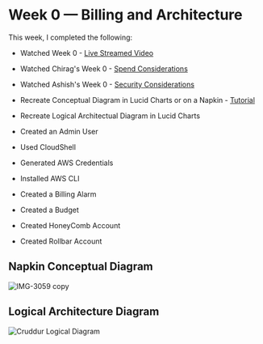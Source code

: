 # Week 0 — Billing and Architecture

This week, I completed the following:
-   Watched Week 0 - [Live Streamed Video](https://www.youtube.com/watch?v=SG8blanhAOg&list=PLBfufR7vyJJ7k25byhRXJldB5AiwgNnWv&index=12)
-   Watched Chirag's Week 0 - [Spend Considerations](https://www.youtube.com/watch?v=OVw3RrlP-sI&list=PLBfufR7vyJJ7k25byhRXJldB5AiwgNnWv&index=13)
-   Watched Ashish's Week 0 - [Security Considerations](https://www.youtube.com/watch?v=4EMWBYVggQI&list=PLBfufR7vyJJ7k25byhRXJldB5AiwgNnWv&index=15)
-   Recreate Conceptual Diagram in Lucid Charts or on a Napkin - [Tutorial](https://www.youtube.com/watch?v=K6FDrI_tz0k&list=PLBfufR7vyJJ7k25byhRXJldB5AiwgNnWv&index=17)
   
-   Recreate Logical Architectual Diagram in Lucid Charts
-   Created an Admin User
-   Used CloudShell
-   Generated AWS Credentials
-   Installed AWS CLI
-   Created a Billing Alarm
-   Created a Budget 
-   Created HoneyComb Account
-   Created Rollbar Account
   
## Napkin Conceptual Diagram
![IMG-3059 copy](https://user-images.githubusercontent.com/47094201/222935312-10815ceb-8461-44e1-9d4d-0475c5c5bc5e.jpg)


## Logical Architecture Diagram
![Cruddur Logical Diagram](https://user-images.githubusercontent.com/47094201/222935147-423bbcfe-d091-40cb-a117-2f4a9914109d.png)
